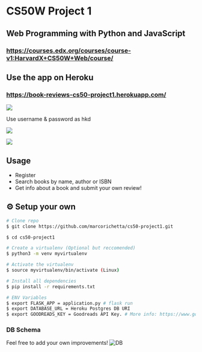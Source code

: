 # CS50W Project 1

## Web Programming with Python and JavaScript
### https://courses.edx.org/courses/course-v1:HarvardX+CS50W+Web/course/

## Use the app on Heroku

### https://book-reviews-cs50-project1.herokuapp.com/

![](https://i.imgur.com/mB3cLV1.png)

Use username & password as hkd

![](https://i.imgur.com/MgO93MJ.png)


![](https://i.imgur.com/Zy7C3Oq.png)

## Usage

* Register
* Search books by name, author or ISBN
* Get info about a book and submit your own review!

## :gear: Setup your own

```bash
# Clone repo
$ git clone https://github.com/marcorichetta/cs50-project1.git

$ cd cs50-project1

# Create a virtualenv (Optional but reccomended)
$ python3 -m venv myvirtualenv

# Activate the virtualenv
$ source myvirtualenv/bin/activate (Linux)

# Install all dependencies
$ pip install -r requirements.txt

# ENV Variables
$ export FLASK_APP = application.py # flask run
$ export DATABASE_URL = Heroku Postgres DB URI
$ export GOODREADS_KEY = Goodreads API Key. # More info: https://www.goodreads.com/api
```

### DB Schema

Feel free to add your own improvements!
![DB](https://i.imgur.com/ii6nkNr.png)

